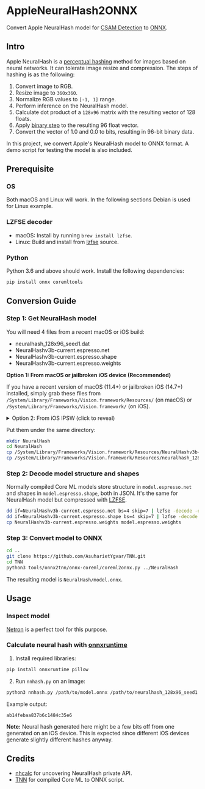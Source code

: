 # AppleNeuralHash2ONNX

Convert Apple NeuralHash model for [CSAM Detection](https://www.apple.com/child-safety/pdf/CSAM_Detection_Technical_Summary.pdf) to [ONNX](https://github.com/onnx/onnx).

## Intro

Apple NeuralHash is a [perceptual hashing](https://en.wikipedia.org/wiki/Perceptual_hashing) method for images based on neural networks. It can tolerate image resize and compression. The steps of hashing is as the following:
1. Convert image to RGB.
2. Resize image to `360x360`.
3. Normalize RGB values to `[-1, 1]` range.
4. Perform inference on the NeuralHash model.
5. Calculate dot product of a `128x96` matrix with the resulting vector of 128 floats.
6. Apply [binary step](https://en.wikipedia.org/wiki/Heaviside_step_function) to the resulting 96 float vector.
7. Convert the vector of 1.0 and 0.0 to bits, resulting in 96-bit binary data.

In this project, we convert Apple's NeuralHash model to ONNX format. A demo script for testing the model is also included.

## Prerequisite

### OS

Both macOS and Linux will work. In the following sections Debian is used for Linux example.

### LZFSE decoder

- macOS: Install by running `brew install lzfse`.
- Linux: Build and install from [lzfse](https://github.com/lzfse/lzfse) source.

### Python

Python 3.6 and above should work. Install the following dependencies:
```bash
pip install onnx coremltools
```

## Conversion Guide

### Step 1: Get NeuralHash model

You will need 4 files from a recent macOS or iOS build:
- neuralhash_128x96_seed1.dat
- NeuralHashv3b-current.espresso.net
- NeuralHashv3b-current.espresso.shape
- NeuralHashv3b-current.espresso.weights

**Option 1: From macOS or jailbroken iOS device (Recommended)**

If you have a recent version of macOS (11.4+) or jailbroken iOS (14.7+) installed, simply grab these files from `/System/Library/Frameworks/Vision.framework/Resources/` (on macOS) or `/System/Library/Frameworks/Vision.framework/` (on iOS).

<details>
  <summary>Option 2: From iOS IPSW (click to reveal)</summary>

1. Download any `.ipsw` of a recent iOS build (14.7+) from [ipsw.me](https://ipsw.me/).
2. Unpack the file:
```bash
cd /path/to/ipsw/file
mkdir unpacked_ipsw
unzip ../*.ipsw
```
3. Locate system image:
```bash
ls -lh
```
What you need is the largest `.dmg` file, for example `018-63036-003.dmg`.

4. Mount system image. On macOS simply open the file in Finder. On Linux run the following commands:
```bash
# Build and install apfs-fuse
sudo apt install fuse libfuse3-dev bzip2 libbz2-dev cmake g++ git libattr1-dev zlib1g-dev
git clone https://github.com/sgan81/apfs-fuse.git
cd apfs-fuse
git submodule init
git submodule update
mkdir build
cd build
cmake ..
make
sudo make install
sudo ln -s /bin/fusermount /bin/fusermount3
# Mount image
mkdir rootfs
apfs-fuse 018-63036-003.dmg rootfs
```
Required files are under `/System/Library/Frameworks/Vision.framework/` in mounted path.

</details>

Put them under the same directory:
```bash
mkdir NeuralHash
cd NeuralHash
cp /System/Library/Frameworks/Vision.framework/Resources/NeuralHashv3b-current.espresso.* .
cp /System/Library/Frameworks/Vision.framework/Resources/neuralhash_128x96_seed1.dat .
```

### Step 2: Decode model structure and shapes

Normally compiled Core ML models store structure in `model.espresso.net` and shapes in `model.espresso.shape`, both in JSON. It's the same for NeuralHash model but compressed with [LZFSE](https://en.wikipedia.org/wiki/LZFSE).

```bash
dd if=NeuralHashv3b-current.espresso.net bs=4 skip=7 | lzfse -decode -o model.espresso.net
dd if=NeuralHashv3b-current.espresso.shape bs=4 skip=7 | lzfse -decode -o model.espresso.shape
cp NeuralHashv3b-current.espresso.weights model.espresso.weights
```

### Step 3: Convert model to ONNX

```bash
cd ..
git clone https://github.com/AsuharietYgvar/TNN.git
cd TNN
python3 tools/onnx2tnn/onnx-coreml/coreml2onnx.py ../NeuralHash
```

The resulting model is `NeuralHash/model.onnx`.

## Usage

### Inspect model

[Netron](https://github.com/lutzroeder/netron) is a perfect tool for this purpose.

### Calculate neural hash with [onnxruntime](https://github.com/microsoft/onnxruntime)

1. Install required libraries:
```bash
pip install onnxruntime pillow
```
2. Run `nnhash.py` on an image:
```bash
python3 nnhash.py /path/to/model.onnx /path/to/neuralhash_128x96_seed1.dat image.jpg
```

Example output:
```
ab14febaa837b6c1484c35e6
```

**Note:** Neural hash generated here might be a few bits off from one generated on an iOS device. This is expected since different iOS devices generate slightly different hashes anyway.

## Credits

- [nhcalc](https://github.com/KhaosT/nhcalc) for uncovering NeuralHash private API.
- [TNN](https://github.com/Tencent/TNN) for compiled Core ML to ONNX script.
